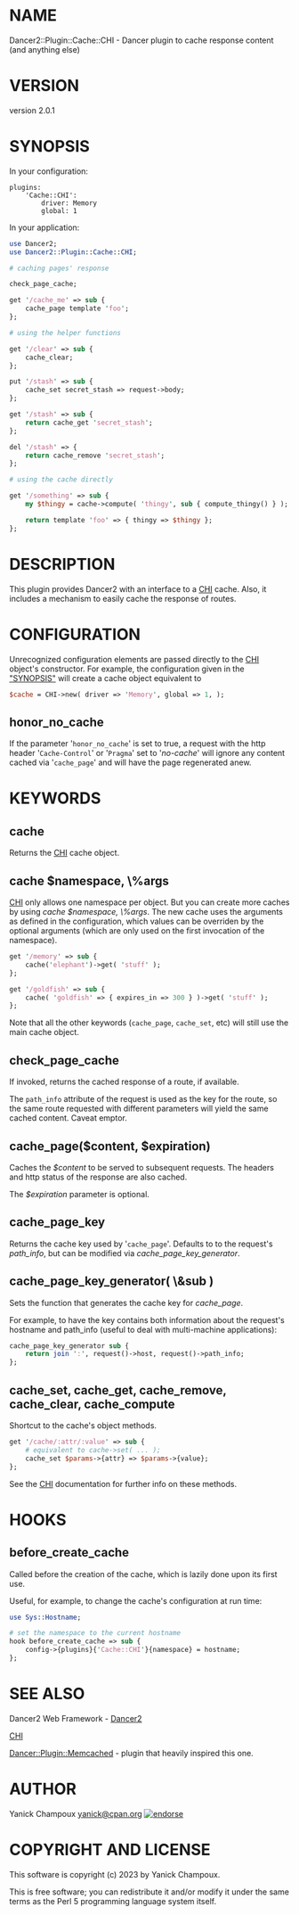 # NAME

Dancer2::Plugin::Cache::CHI - Dancer plugin to cache response content (and anything else)

# VERSION

version 2.0.1

# SYNOPSIS

In your configuration:

```
plugins:
    'Cache::CHI':
        driver: Memory
        global: 1
```

In your application:

```perl
use Dancer2;
use Dancer2::Plugin::Cache::CHI;

# caching pages' response

check_page_cache;

get '/cache_me' => sub {
    cache_page template 'foo';
};

# using the helper functions

get '/clear' => sub {
    cache_clear;
};

put '/stash' => sub {
    cache_set secret_stash => request->body;
};

get '/stash' => sub {
    return cache_get 'secret_stash';
};

del '/stash' => {
    return cache_remove 'secret_stash';
};

# using the cache directly

get '/something' => sub {
    my $thingy = cache->compute( 'thingy', sub { compute_thingy() } );

    return template 'foo' => { thingy => $thingy };
};
```

# DESCRIPTION

This plugin provides Dancer2 with an interface to a [CHI](https://metacpan.org/pod/CHI) cache. Also, it
includes a mechanism to easily cache the response of routes.

# CONFIGURATION

Unrecognized configuration elements are passed directly to the [CHI](https://metacpan.org/pod/CHI) object's
constructor. For example, the configuration given in the ["SYNOPSIS"](#synopsis)
will create a cache object equivalent to

```perl
$cache = CHI->new( driver => 'Memory', global => 1, );
```

## honor\_no\_cache

If the parameter '`honor_no_cache`' is set to true, a request with the http
header '`Cache-Control`' or '`Pragma`' set to '_no-cache_' will ignore any
content cached via '`cache_page`' and will have the page regenerated anew.

# KEYWORDS

## cache

Returns the [CHI](https://metacpan.org/pod/CHI) cache object.

## cache $namespace, \\%args

[CHI](https://metacpan.org/pod/CHI) only allows one namespace per object. But you can create more caches by
using _cache $namespace, \\%args_. The new cache uses the arguments as defined in
the configuration, which values can be overriden by the optional arguments
(which are only used on the first invocation of the namespace).

```perl
get '/memory' => sub {
    cache('elephant')->get( 'stuff' );
};

get '/goldfish' => sub {
    cache( 'goldfish' => { expires_in => 300 } )->get( 'stuff' );
};
```

Note that all the other keywords (`cache_page`, `cache_set`, etc) will still
use the main cache object.

## check\_page\_cache

If invoked, returns the cached response of a route, if available.

The `path_info` attribute of the request is used as the key for the route,
so the same route requested with different parameters will yield the same
cached content. Caveat emptor.

## cache\_page($content, $expiration)

Caches the _$content_ to be served to subsequent requests.
The headers and http status of the response are also cached.

The _$expiration_ parameter is optional.

## cache\_page\_key

Returns the cache key used by '`cache_page`'. Defaults to
to the request's _path\_info_, but can be modified via
_cache\_page\_key\_generator_.

## cache\_page\_key\_generator( \\&sub )

Sets the function that generates the cache key for _cache\_page_.

For example, to have the key contains both information about the request's
hostname and path\_info (useful to deal with multi-machine applications):

```perl
cache_page_key_generator sub {
    return join ':', request()->host, request()->path_info;
};
```

## cache\_set, cache\_get, cache\_remove, cache\_clear, cache\_compute

Shortcut to the cache's object methods.

```perl
get '/cache/:attr/:value' => sub {
    # equivalent to cache->set( ... );
    cache_set $params->{attr} => $params->{value};
};
```

See the [CHI](https://metacpan.org/pod/CHI) documentation for further info on these methods.

# HOOKS

## before\_create\_cache

Called before the creation of the cache, which is lazily done upon
its first use.

Useful, for example, to change the cache's configuration at run time:

```perl
use Sys::Hostname;

# set the namespace to the current hostname
hook before_create_cache => sub {
    config->{plugins}{'Cache::CHI'}{namespace} = hostname;
};
```

# SEE ALSO

Dancer2 Web Framework - [Dancer2](https://metacpan.org/pod/Dancer2)

[CHI](https://metacpan.org/pod/CHI)

[Dancer::Plugin::Memcached](https://metacpan.org/pod/Dancer%3A%3APlugin%3A%3AMemcached) - plugin that heavily inspired this one.

# AUTHOR

Yanick Champoux <yanick@cpan.org> [![endorse](http://api.coderwall.com/yanick/endorsecount.png)](http://coderwall.com/yanick)

# COPYRIGHT AND LICENSE

This software is copyright (c) 2023 by Yanick Champoux.

This is free software; you can redistribute it and/or modify it under
the same terms as the Perl 5 programming language system itself.
